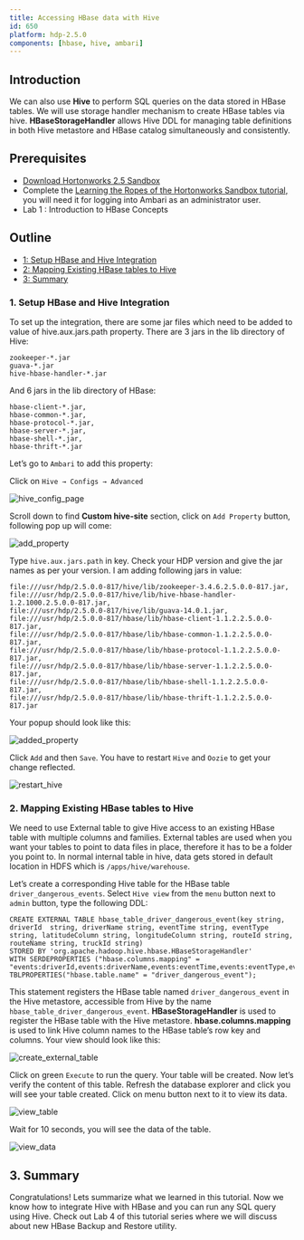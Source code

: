 ```yaml
---
title: Accessing HBase data with Hive
id: 650
platform: hdp-2.5.0
components: [hbase, hive, ambari]
---
```


## Introduction

We can also use **Hive** to perform SQL queries on the data stored in HBase tables. We will use storage handler mechanism to create HBase tables via hive. **HBaseStorageHandler** allows Hive DDL for managing table definitions in both Hive metastore and HBase catalog simultaneously and consistently.

## Prerequisites

- [Download Hortonworks 2.5 Sandbox](http://hortonworks.com/downloads/#sandbox)
- Complete the [Learning the Ropes of the Hortonworks Sandbox tutorial,](http://hortonworks.com/hadoop-tutorial/learning-the-ropes-of-the-hortonworks-sandbox/) you will need it for logging into Ambari as an administrator user.
- Lab 1 : Introduction to HBase Concepts

## Outline

- [1: Setup HBase and Hive Integration](#setup-hbase-hive-integration)
- [2: Mapping Existing HBase tables to Hive](#mapping-hbase-tables-hive)
- [3: Summary](#summary)

### 1. Setup HBase and Hive Integration <a id="setup-hbase-hive-integration"></a>

To set up the integration, there are some jar files which need to be added to value of hive.aux.jars.path property. There are 3 jars in the lib directory of Hive:

~~~
zookeeper-*.jar
guava-*.jar
hive-hbase-handler-*.jar
~~~

And 6 jars in the lib directory of HBase:

~~~
hbase-client-*.jar,
hbase-common-*.jar,
hbase-protocol-*.jar,
hbase-server-*.jar,
hbase-shell-*.jar,
hbase-thrift-*.jar
~~~

Let’s go to `Ambari` to add this property:

Click on `Hive → Configs → Advanced`

![hive_config_page](assets/hive_config_page.png)

Scroll down to find **Custom hive-site** section, click on `Add Property` button, following pop up will come:

![add_property](assets/add_property.png)

Type `hive.aux.jars.path` in key. Check your HDP version and give the jar names as per your version. I am adding following jars in value:

~~~
file:///usr/hdp/2.5.0.0-817/hive/lib/zookeeper-3.4.6.2.5.0.0-817.jar,
file:///usr/hdp/2.5.0.0-817/hive/lib/hive-hbase-handler-1.2.1000.2.5.0.0-817.jar,
file:///usr/hdp/2.5.0.0-817/hive/lib/guava-14.0.1.jar,
file:///usr/hdp/2.5.0.0-817/hbase/lib/hbase-client-1.1.2.2.5.0.0-817.jar,
file:///usr/hdp/2.5.0.0-817/hbase/lib/hbase-common-1.1.2.2.5.0.0-817.jar,
file:///usr/hdp/2.5.0.0-817/hbase/lib/hbase-protocol-1.1.2.2.5.0.0-817.jar,
file:///usr/hdp/2.5.0.0-817/hbase/lib/hbase-server-1.1.2.2.5.0.0-817.jar,
file:///usr/hdp/2.5.0.0-817/hbase/lib/hbase-shell-1.1.2.2.5.0.0-817.jar,
file:///usr/hdp/2.5.0.0-817/hbase/lib/hbase-thrift-1.1.2.2.5.0.0-817.jar
~~~

Your popup should look like this:

![added_property](assets/added_property.png)

Click `Add` and then `Save`. You have to restart `Hive` and `Oozie` to get your change reflected.

![restart_hive](assets/restart_hive.png)

### 2. Mapping Existing HBase tables to Hive <a id="mapping-hbase-tables-hive"></a>

We need to use External table to give Hive access to an existing HBase table with multiple columns and families. External tables are used when you want your tables to point to data files in place, therefore it has to be a folder you point to. In normal internal table in hive, data gets stored in default location in HDFS which is `/apps/hive/warehouse`.

Let’s create a corresponding Hive table for the HBase table `driver_dangerous_events`.
Select `Hive view` from the `menu` button next to `admin` button, type the following DDL:

~~~
CREATE EXTERNAL TABLE hbase_table_driver_dangerous_event(key string, driverId  string, driverName string, eventTime string, eventType string, latitudeColumn string, longitudeColumn string, routeId string, routeName string, truckId string)
STORED BY 'org.apache.hadoop.hive.hbase.HBaseStorageHandler'
WITH SERDEPROPERTIES ("hbase.columns.mapping" = "events:driverId,events:driverName,events:eventTime,events:eventType,events:latitudeColumn,events:longitudeColumn,events:routeId,events:routeName,events:truckId")
TBLPROPERTIES("hbase.table.name" = "driver_dangerous_event");
~~~

This statement registers the HBase table named `driver_dangerous_event` in the Hive metastore, accessible from Hive by the name `hbase_table_driver_dangerous_event`.
**HBaseStorageHandler** is used to register the HBase table with the Hive metastore.
**hbase.columns.mapping** is used to link Hive column names to the HBase table’s row key and columns. Your view should look like this:

![create_external_table](assets/create_external_table.png)

Click on green `Execute` to run the query. Your table will be created. Now let’s verify the content of this table. Refresh the database explorer and click you will see your table created. Click on menu button next to it to view its data.

![view_table](assets/view_table.png)

Wait for 10 seconds, you will see the data of the table.

![view_data](assets/view_data.png)

## 3. Summary <a id="summary"></a>

Congratulations! Lets summarize what we learned in this tutorial. Now we know how to integrate Hive with HBase and you can run any SQL query using Hive. Check out Lab 4 of this tutorial series where we will discuss about new HBase Backup and Restore utility.
